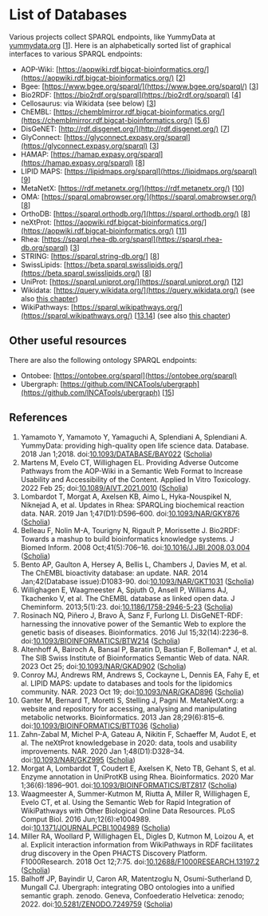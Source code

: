 # List of Databases

Various projects collect <a name="tp1">SPARQL endpoint</a>s, like <a name="tp2">YummyData</a> at [yummydata.org](https://yummydata.org/) [<a href="#citeref1">1</a>].
Here is an alphabetically sorted list of graphical interfaces to various SPARQL endpoints:

* AOP-Wiki: [https://aopwiki.rdf.bigcat-bioinformatics.org/](https://aopwiki.rdf.bigcat-bioinformatics.org/) [<a href="#citeref2">2</a>]
* Bgee: [https://www.bgee.org/sparql/](https://www.bgee.org/sparql/) [<a href="#citeref3">3</a>]
* Bio2RDF: [https://bio2rdf.org/sparql](https://bio2rdf.org/sparql) [<a href="#citeref4">4</a>]
* Cellosaurus: via Wikidata (see below) [<a href="#citeref3">3</a>]
* ChEMBL: [https://chemblmirror.rdf.bigcat-bioinformatics.org/](https://chemblmirror.rdf.bigcat-bioinformatics.org/) [<a href="#citeref5">5</a>,<a href="#citeref6">6</a>]
* DisGeNET: [http://rdf.disgenet.org/](http://rdf.disgenet.org/) [<a href="#citeref7">7</a>]
* GlyConnect: [https://glyconnect.expasy.org/sparql](https://glyconnect.expasy.org/sparql) [<a href="#citeref3">3</a>]
* HAMAP: [https://hamap.expasy.org/sparql](https://hamap.expasy.org/sparql) [<a href="#citeref8">8</a>]
* LIPID MAPS: [https://lipidmaps.org/sparql](https://lipidmaps.org/sparql) [<a href="#citeref9">9</a>]
* MetaNetX: [https://rdf.metanetx.org/](https://rdf.metanetx.org/) [<a href="#citeref10">10</a>]
* OMA: [https://sparql.omabrowser.org/](https://sparql.omabrowser.org/) [<a href="#citeref8">8</a>]
* OrthoDB: [https://sparql.orthodb.org/](https://sparql.orthodb.org/) [<a href="#citeref8">8</a>]
* neXtProt: [https://aopwiki.rdf.bigcat-bioinformatics.org/](https://aopwiki.rdf.bigcat-bioinformatics.org/) [<a href="#citeref11">11</a>]
* Rhea: [https://sparql.rhea-db.org/sparql](https://sparql.rhea-db.org/sparql) [<a href="#citeref3">3</a>]
* STRING: [https://sparql.string-db.org/] [<a href="#citeref8">8</a>]
* SwissLipids: [https://beta.sparql.swisslipids.org/](https://beta.sparql.swisslipids.org/) [<a href="#citeref8">8</a>]
* UniProt: [https://sparql.uniprot.org/](https://sparql.uniprot.org/) [<a href="#citeref12">12</a>]
* Wikidata: [https://query.wikidata.org/](https://query.wikidata.org/) (see also [this chapter](wikidata.md))
* WikiPathways: [https://sparql.wikipathways.org/](https://sparql.wikipathways.org/) [<a href="#citeref13">13</a>,<a href="#citeref14">14</a>] (see also [this chapter](wikipathways.md))

## Other useful resources

There are also the following <a name="tp3">ontology</a> SPARQL endpoints:

* Ontobee: [https://ontobee.org/sparql](https://ontobee.org/sparql)
* Ubergraph: [https://github.com/INCATools/ubergraph](https://github.com/INCATools/ubergraph) [<a href="#citeref15">15</a>]

## References

1. <a name="citeref1"></a>Yamamoto Y, Yamamoto Y, Yamaguchi A, Splendiani A, Splendiani A. YummyData: providing high-quality open life science data. Database. 2018 Jan 1;2018.  doi:[10.1093/DATABASE/BAY022](https://doi.org/10.1093/DATABASE/BAY022) ([Scholia](https://scholia.toolforge.org/doi/10.1093/DATABASE/BAY022))
2. <a name="citeref2"></a>Martens M, Evelo CT, Willighagen EL. Providing Adverse Outcome Pathways from the AOP-Wiki in a Semantic Web Format to Increase Usability and Accessibility of the Content. Applied In Vitro Toxicology. 2022 Feb 25;  doi:[10.1089/AIVT.2021.0010](https://doi.org/10.1089/AIVT.2021.0010) ([Scholia](https://scholia.toolforge.org/doi/10.1089/AIVT.2021.0010))
3. <a name="citeref3"></a>Lombardot T, Morgat A, Axelsen KB, Aimo L, Hyka-Nouspikel N, Niknejad A, et al. Updates in Rhea: SPARQLing biochemical reaction data. NAR. 2019 Jan 1;47(D1):D596–600.  doi:[10.1093/NAR/GKY876](https://doi.org/10.1093/NAR/GKY876) ([Scholia](https://scholia.toolforge.org/doi/10.1093/NAR/GKY876))
4. <a name="citeref4"></a>Belleau F, Nolin M-A, Tourigny N, Rigault P, Morissette J. Bio2RDF: Towards a mashup to build bioinformatics knowledge systems. J Biomed Inform. 2008 Oct;41(5):706–16.  doi:[10.1016/J.JBI.2008.03.004](https://doi.org/10.1016/J.JBI.2008.03.004) ([Scholia](https://scholia.toolforge.org/doi/10.1016/J.JBI.2008.03.004))
5. <a name="citeref5"></a>Bento AP, Gaulton A, Hersey A, Bellis L, Chambers J, Davies M, et al. The ChEMBL bioactivity database: an update. NAR. 2014 Jan;42(Database issue):D1083-90.  doi:[10.1093/NAR/GKT1031](https://doi.org/10.1093/NAR/GKT1031) ([Scholia](https://scholia.toolforge.org/doi/10.1093/NAR/GKT1031))
6. <a name="citeref6"></a>Willighagen E, Waagmeester A, Spjuth O, Ansell P, Williams AJ, Tkachenko V, et al. The ChEMBL database as linked open data. J Cheminform. 2013;5(1):23.  doi:[10.1186/1758-2946-5-23](https://doi.org/10.1186/1758-2946-5-23) ([Scholia](https://scholia.toolforge.org/doi/10.1186/1758-2946-5-23))
7. <a name="citeref7"></a>Rosinach NQ, Piñero J, Bravo À, Sanz F, Furlong LI. DisGeNET-RDF: harnessing the innovative power of the Semantic Web to explore the genetic basis of diseases. Bioinformatics. 2016 Jul 15;32(14):2236–8.  doi:[10.1093/BIOINFORMATICS/BTW214](https://doi.org/10.1093/BIOINFORMATICS/BTW214) ([Scholia](https://scholia.toolforge.org/doi/10.1093/BIOINFORMATICS/BTW214))
8. <a name="citeref8"></a>Altenhoff A, Bairoch A, Bansal P, Baratin D, Bastian F, Bolleman* J, et al. The SIB Swiss Institute of Bioinformatics Semantic Web of data. NAR. 2023 Oct 25;  doi:[10.1093/NAR/GKAD902](https://doi.org/10.1093/NAR/GKAD902) ([Scholia](https://scholia.toolforge.org/doi/10.1093/NAR/GKAD902))
9. <a name="citeref9"></a>Conroy MJ, Andrews RM, Andrews S, Cockayne L, Dennis EA, Fahy E, et al. LIPID MAPS: update to databases and tools for the lipidomics community. NAR. 2023 Oct 19;  doi:[10.1093/NAR/GKAD896](https://doi.org/10.1093/NAR/GKAD896) ([Scholia](https://scholia.toolforge.org/doi/10.1093/NAR/GKAD896))
10. <a name="citeref10"></a>Ganter M, Bernard T, Moretti S, Stelling J, Pagni M. MetaNetX.org: a website and repository for accessing, analysing and manipulating metabolic networks. Bioinformatics. 2013 Jan 28;29(6):815–6.  doi:[10.1093/BIOINFORMATICS/BTT036](https://doi.org/10.1093/BIOINFORMATICS/BTT036) ([Scholia](https://scholia.toolforge.org/doi/10.1093/BIOINFORMATICS/BTT036))
11. <a name="citeref11"></a>Zahn-Zabal M, Michel P-A, Gateau A, Nikitin F, Schaeffer M, Audot E, et al. The neXtProt knowledgebase in 2020: data, tools and usability improvements. NAR. 2020 Jan 1;48(D1):D328–34.  doi:[10.1093/NAR/GKZ995](https://doi.org/10.1093/NAR/GKZ995) ([Scholia](https://scholia.toolforge.org/doi/10.1093/NAR/GKZ995))
12. <a name="citeref12"></a>Morgat A, Lombardot T, Coudert E, Axelsen K, Neto TB, Gehant S, et al. Enzyme annotation in UniProtKB using Rhea. Bioinformatics. 2020 Mar 1;36(6):1896–901.  doi:[10.1093/BIOINFORMATICS/BTZ817](https://doi.org/10.1093/BIOINFORMATICS/BTZ817) ([Scholia](https://scholia.toolforge.org/doi/10.1093/BIOINFORMATICS/BTZ817))
13. <a name="citeref13"></a>Waagmeester A, Summer-Kutmon M, Riutta A, Miller R, Willighagen E, Evelo CT, et al. Using the Semantic Web for Rapid Integration of WikiPathways with Other Biological Online Data Resources. PLoS Comput Biol. 2016 Jun;12(6):e1004989.  doi:[10.1371/JOURNAL.PCBI.1004989](https://doi.org/10.1371/JOURNAL.PCBI.1004989) ([Scholia](https://scholia.toolforge.org/doi/10.1371/JOURNAL.PCBI.1004989))
14. <a name="citeref14"></a>Miller RA, Woollard P, Willighagen EL, Digles D, Kutmon M, Loizou A, et al. Explicit interaction information from WikiPathways in RDF facilitates drug discovery in the Open PHACTS Discovery Platform. F1000Research. 2018 Oct 12;7:75.  doi:[10.12688/F1000RESEARCH.13197.2](https://doi.org/10.12688/F1000RESEARCH.13197.2) ([Scholia](https://scholia.toolforge.org/doi/10.12688/F1000RESEARCH.13197.2))
15. <a name="citeref15"></a>Balhoff JP, Bayindir U, Caron AR, Matentzoglu N, Osumi-Sutherland D, Mungall CJ. Ubergraph: integrating OBO ontologies into a unified semantic graph. zenodo. Geneva, Confoederatio Helvetica: zenodo; 2022.  doi:[10.5281/ZENODO.7249759](https://doi.org/10.5281/ZENODO.7249759) ([Scholia](https://scholia.toolforge.org/doi/10.5281/ZENODO.7249759))

